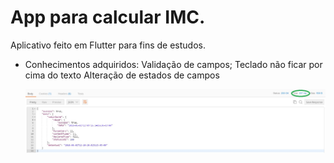 # App para calcular IMC.

Aplicativo feito em Flutter para fins de estudos.
- Conhecimentos adquiridos:
  Validação de campos;
  Teclado não ficar por cima do texto
  Alteração de estados de campos

  <img src="https://github.com/nogueirawagner/in-memory-cache/blob/master/Results/GetOrCreate_2.jpg" alt="" />
